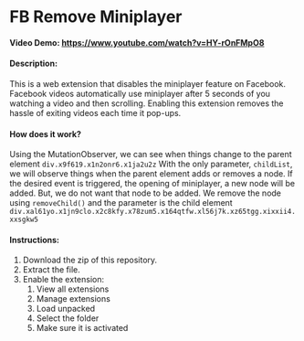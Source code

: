 # FB Remove Miniplayer

#### Video Demo: <https://www.youtube.com/watch?v=HY-rOnFMpO8>

#### Description:

This is a web extension that disables the miniplayer feature on Facebook. Facebook videos automatically use miniplayer after 5 seconds of you watching a video and then scrolling. Enabling this extension removes the hassle of exiting videos each time it pop-ups.

#### How does it work?

Using the MutationObserver, we can see when things change to the parent element `div.x9f619.x1n2onr6.x1ja2u2z`
With the only parameter, `childList`, we will observe things when the parent element adds or removes a node.
If the desired event is triggered, the opening of miniplayer, a new node will be added. But, we do not want that node to be added. We remove the node using `removeChild()` and the parameter is the child element `div.xal61yo.x1jn9clo.x2c8kfy.x78zum5.x164qtfw.xl56j7k.xz65tgg.xixxii4.xxsgkw5`

#### Instructions:

1. Download the zip of this repository.
2. Extract the file.
3. Enable the extension:
    1. View all extensions
    2. Manage extensions
    3. Load unpacked
    4. Select the folder 
    5. Make sure it is activated
